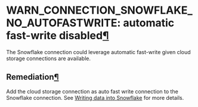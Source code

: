 WARN\_CONNECTION\_SNOWFLAKE\_NO\_AUTOFASTWRITE: automatic fast\-write disabled[¶](#warn-connection-snowflake-no-autofastwrite-automatic-fast-write-disabled "Permalink to this heading")
========================================================================================================================================================================================


The Snowflake connection could leverage automatic fast\-write given cloud storage connections are available.



Remediation[¶](#remediation "Permalink to this heading")
--------------------------------------------------------


Add the cloud storage connection as auto fast write connection to the Snowflake connection. See [Writing data into Snowflake](../../connecting/sql/snowflake.html#connecting-sql-snowflake-writing) for more details.